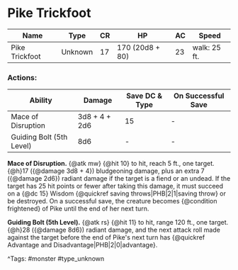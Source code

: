 # Pike Trickfoot

| Name | Type | CR | HP | AC | Speed |
|------|------|----|----|----|-------|
| Pike Trickfoot | Unknown | 17 | 170 (20d8 + 80) | 23 | walk: 25 ft. |

### Actions:

| Ability | Damage | Save DC & Type | On Successful Save |
|---------|--------|----------------|--------------------|
| Mace of Disruption | 3d8 + 4 + 2d6 | 15 | - |
| Guiding Bolt (5th Level) | 8d6 | - | - |


**Mace of Disruption.** {@atk mw} {@hit 10} to hit, reach 5 ft., one target. {@h}17 ({@damage 3d8 + 4}) bludgeoning damage, plus an extra 7 ({@damage 2d6}) radiant damage if the target is a fiend or an undead. If the target has 25 hit points or fewer after taking this damage, it must succeed on a {@dc 15} Wisdom {@quickref saving throws|PHB|2|1|saving throw} or be destroyed. On a successful save, the creature becomes {@condition frightened} of Pike until the end of her next turn.

**Guiding Bolt (5th Level).** {@atk rs} {@hit 11} to hit, range 120 ft., one target. {@h}28 ({@damage 8d6}) radiant damage, and the next attack roll made against the target before the end of Pike's next turn has {@quickref Advantage and Disadvantage|PHB|2|0|advantage}.

^Tags: #monster #type_unknown